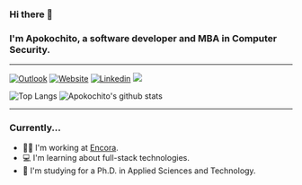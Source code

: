 ### Hi there 🖖

### I'm Apokochito, a software developer and MBA in Computer Security.

---

[![Outlook](https://img.shields.io/badge/-Outlook-lightgrey?style=plastic&logo=Microsoft%20Outlook)](mailto:diana.apolinar@hotmail.com "Connect via Email")
[![Website](https://img.shields.io/badge/-Website-lightgrey?style=plastic&logo=Safari)](https://poly.me/pintoapolinar_di "Go to Personal Website")
[![Linkedin](https://img.shields.io/badge/-Linkedln-lightgrey?style=plastic&logo=Linkedin)](https://www.linkedin.com/in/dianaepinto/ "Go to LinkedIn")
![](https://komarev.com/ghpvc/?username=apokochito&style=plastic&color=lightgrey)

![Top Langs](https://github-readme-stats.vercel.app/api/top-langs/?username=apokochito&layout=compact&show_icons=true&theme=dark)
![Apokochito's github stats](https://github-readme-stats.vercel.app/api?username=apokochito&count_private=true&show_icons=true&theme=dark)

---

### Currently...

- 👩‍💻 I'm working at [Encora](https://www.encora.com/es/).
- 💻 I'm learning about full-stack technologies.
- 📓 I'm studying for a Ph.D. in Applied Sciences and Technology.

<br>
